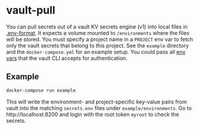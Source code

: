 # vault-pull

You can pull secrets out of a vault KV secrets engine (v1) into local files in [.env-format][0].
It expects a volume mounted to `/environments` where the files will be stored. You must specify a project name in a `PROJECT` env var to fetch only the vault secrets that belong to this project. See the `example` directory and the `docker-compose.yml` for an example setup.
You could pass all [env vars][1] that the vault CLI accepts for authentication.

## Example

```bash
docker-compose run example
```
This will write the environment- and project-specific key-value pairs from vault into the matching `secrets.env` files under `example/environments`.
Go to http://localhost:8200 and login with the root token `myroot` to check the secrets.


[0]: https://docs.docker.com/compose/env-file/
[1]: https://www.vaultproject.io/docs/commands/#environment-variables
